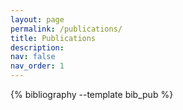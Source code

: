 ```yaml
---
layout: page
permalink: /publications/
title: Publications
description:
nav: false
nav_order: 1
---
```


<!-- _pages/publications.md -->
<div class="publications">

{% bibliography --template bib_pub %}

</div>
